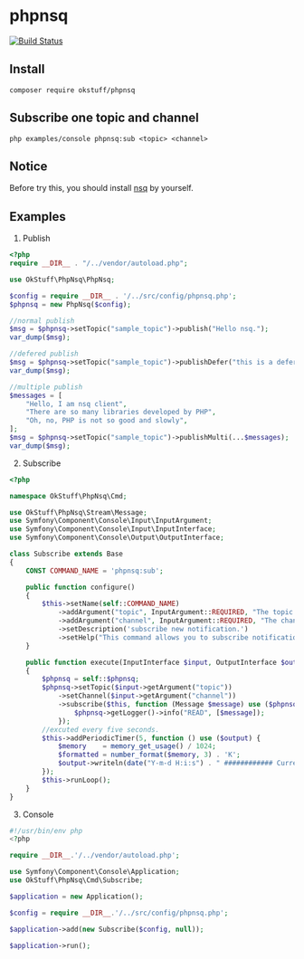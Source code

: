 # phpnsq

[![Build Status](https://travis-ci.org/okstuff/phpnsq.svg?branch=master)](https://travis-ci.org/okstuff/phpnsq)

## Install
```shell
composer require okstuff/phpnsq
```

## Subscribe one topic and channel
```shell
php examples/console phpnsq:sub <topic> <channel>
```

## Notice
Before try this, you should install [nsq](http://nsq.io) by yourself.

## Examples

1. Publish

[embedmd]:# (examples/publish.php php)
```php
<?php
require __DIR__ . "/../vendor/autoload.php";

use OkStuff\PhpNsq\PhpNsq;

$config = require __DIR__ . '/../src/config/phpnsq.php';
$phpnsq = new PhpNsq($config);

//normal publish
$msg = $phpnsq->setTopic("sample_topic")->publish("Hello nsq.");
var_dump($msg);

//defered publish
$msg = $phpnsq->setTopic("sample_topic")->publishDefer("this is a defered message.", 10);
var_dump($msg);

//multiple publish
$messages = [
    "Hello, I am nsq client",
    "There are so many libraries developed by PHP",
    "Oh, no, PHP is not so good and slowly",
];
$msg = $phpnsq->setTopic("sample_topic")->publishMulti(...$messages);
var_dump($msg);
```

2. Subscribe

[embedmd]:# (src/phpnsq/Cmd/Subscribe.php php)
```php
<?php

namespace OkStuff\PhpNsq\Cmd;

use OkStuff\PhpNsq\Stream\Message;
use Symfony\Component\Console\Input\InputArgument;
use Symfony\Component\Console\Input\InputInterface;
use Symfony\Component\Console\Output\OutputInterface;

class Subscribe extends Base
{
    CONST COMMAND_NAME = 'phpnsq:sub';

    public function configure()
    {
        $this->setName(self::COMMAND_NAME)
            ->addArgument("topic", InputArgument::REQUIRED, "The topic you want to subscribe")
            ->addArgument("channel", InputArgument::REQUIRED, "The channel you want to subscribe")
            ->setDescription('subscribe new notification.')
            ->setHelp("This command allows you to subscribe notifications...");
    }

    public function execute(InputInterface $input, OutputInterface $output)
    {
        $phpnsq = self::$phpnsq;
        $phpnsq->setTopic($input->getArgument("topic"))
            ->setChannel($input->getArgument("channel"))
            ->subscribe($this, function (Message $message) use ($phpnsq, $output) {
                $phpnsq->getLogger()->info("READ", [$message]);
            });
        //excuted every five seconds.
        $this->addPeriodicTimer(5, function () use ($output) {
            $memory    = memory_get_usage() / 1024;
            $formatted = number_format($memory, 3) . 'K';
            $output->writeln(date("Y-m-d H:i:s") . " ############ Current memory usage: {$formatted} ############");
        });
        $this->runLoop();
    }
}
```

3. Console

[embedmd]:# (examples/console php)
```php
#!/usr/bin/env php
<?php

require __DIR__.'/../vendor/autoload.php';

use Symfony\Component\Console\Application;
use OkStuff\PhpNsq\Cmd\Subscribe;

$application = new Application();

$config = require __DIR__.'/../src/config/phpnsq.php';

$application->add(new Subscribe($config, null));

$application->run();
```
